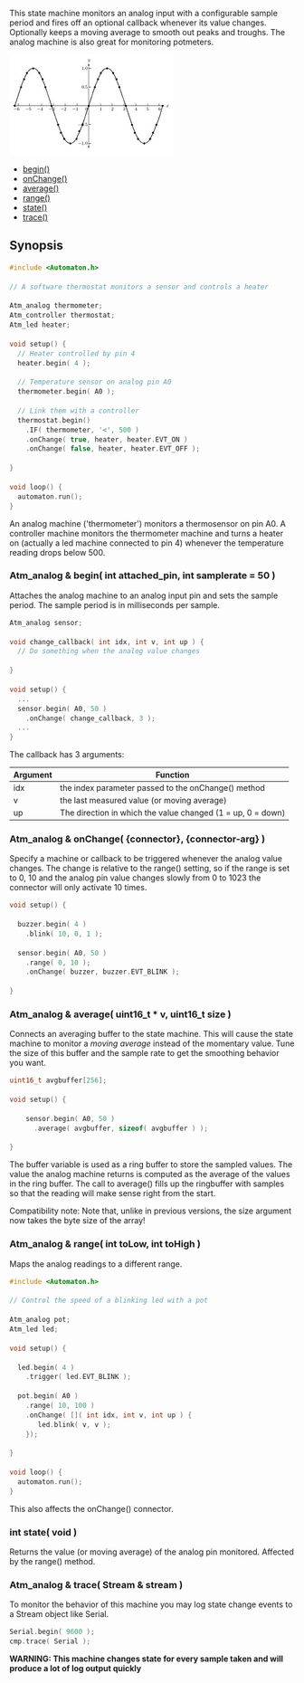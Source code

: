 This state machine monitors an analog input with a configurable sample period and fires off an optional callback whenever its value changes. Optionally keeps a moving average to smooth out peaks and troughs. The analog machine is also great for monitoring potmeters.

![Sine](images/sine-graph-small.jpg)

<!-- md-tocify-begin -->
* [begin()](#atm_analog--begin-int-attached_pin-int-samplerate--50-)  
* [onChange()](#atm_analog--onchange-connector-connector-arg-)  
* [average()](#atm_analog--average-uint16_t--v-uint16_t-size-)  
* [range()](#atm_analog--range-int-tolow-int-tohigh-)  
* [state()](#int-state-void-)  
* [trace()](#atm_analog--trace-stream--stream-)  

<!-- md-tocify-end -->

## Synopsis ##

```c++
#include <Automaton.h>

// A software thermostat monitors a sensor and controls a heater 

Atm_analog thermometer;
Atm_controller thermostat;
Atm_led heater;

void setup() {
  // Heater controlled by pin 4
  heater.begin( 4 ); 

  // Temperature sensor on analog pin A0
  thermometer.begin( A0 ); 

  // Link them with a controller
  thermostat.begin()
    .IF( thermometer, '<', 500 )
    .onChange( true, heater, heater.EVT_ON )
    .onChange( false, heater, heater.EVT_OFF );

}

void loop() {
  automaton.run();
}
```
An analog machine ('thermometer') monitors a thermosensor on pin A0. A controller machine monitors the thermometer machine and turns a heater on (actually a led machine connected to pin 4) whenever the temperature reading drops below 500.

### Atm_analog & begin( int attached_pin, int samplerate = 50 ) ###

Attaches the analog machine to an analog input pin and sets the sample period. The sample period is in milliseconds per sample.

```c++
Atm_analog sensor;

void change_callback( int idx, int v, int up ) {
  // Do something when the analog value changes

}

void setup() {
  ...
  sensor.begin( A0, 50 )
    .onChange( change_callback, 3 );
  ...
}
```

The callback has 3 arguments:

Argument | Function
-------- | --------
idx | the index parameter passed to the onChange() method
v | the last measured value (or moving average)
up  | The direction in which the value changed (1 = up, 0 = down)


### Atm_analog & onChange( {connector}, {connector-arg} ) ###

Specify a machine or callback to be triggered whenever the analog value changes. The change is relative to the range() setting, so if the range is set to 0, 10 and the analog pin value changes slowly from 0 to 1023 the connector will only activate 10 times.

```c++
void setup() {

  buzzer.begin( 4 )
    .blink( 10, 0, 1 );

  sensor.begin( A0, 50 )
    .range( 0, 10 );
    .onChange( buzzer, buzzer.EVT_BLINK );

}
```

### Atm_analog & average( uint16_t * v, uint16_t size ) ###

Connects an averaging buffer to the state machine. This will cause the state machine to monitor a *moving average* instead of the momentary value. Tune the size of this buffer and the sample rate to get the smoothing behavior you want.

```c++
uint16_t avgbuffer[256];

void setup() {

    sensor.begin( A0, 50 )
      .average( avgbuffer, sizeof( avgbuffer ) );
      
}
```
The buffer variable is used as a ring buffer to store the sampled values. The value the analog machine returns  is computed as the average of the values in the ring buffer. The call to average() fills up the ringbuffer with samples so that the reading will make sense right from the start.

Compatibility note: Note that, unlike in previous versions, the size argument now takes the byte size of the array!

### Atm_analog & range( int toLow, int toHigh ) ###

Maps the analog readings to a different range.

```c++
#include <Automaton.h>

// Control the speed of a blinking led with a pot

Atm_analog pot;
Atm_led led;

void setup() {

  led.begin( 4 )
    .trigger( led.EVT_BLINK );

  pot.begin( A0 )
    .range( 10, 100 )
    .onChange( []( int idx, int v, int up ) {
       led.blink( v, v );    
    });
    
}

void loop() {
  automaton.run();
}
```
This also affects the onChange() connector.

### int state( void ) ###

Returns the value (or moving average) of the analog pin monitored. Affected by the range() method.

### Atm_analog & trace( Stream & stream ) ###

To monitor the behavior of this machine you may log state change events to a Stream object like Serial.

```c++
Serial.begin( 9600 );
cmp.trace( Serial );
```

**WARNING: This machine changes state for every sample taken and will produce a lot of log output quickly**

